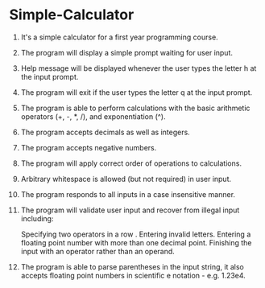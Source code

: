 # Simple-Calculator
1. It's a simple calculator for a first year programming course.

2. The program will display a simple prompt waiting for user input.
>>>

3. Help message will be displayed whenever the user types the letter h at the input prompt.

4. The program will exit if the user types the letter q at the input prompt.

5. The program is able to perform calculations with the basic arithmetic operators (+, -, *, /), and exponentiation (^).

6. The program accepts decimals as well as integers.

7. The program accepts negative numbers.

8. The program will apply correct order of operations to calculations.

9. Arbitrary whitespace is allowed (but not required) in user input.

10. The program responds to all inputs in a case insensitive manner.

11. The program will validate user input and recover from illegal input including:

    Specifying two operators in a row .
    Entering invalid letters.
    Entering a floating point number with more than one decimal point.
    Finishing the input with an operator rather than an operand.

12. The program is able to parse parentheses in the input string, it also accepts floating point numbers in scientific e notation - e.g. 1.23e4.
